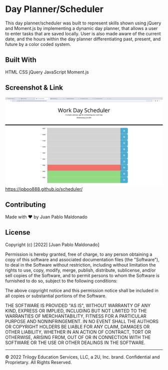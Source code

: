 # Day Planner/Scheduler

This day planner/scheduler was built to represent skills shown using jQuery and Moment.js by implementing a dynamic day planner, that allows a user to enter tasks that are saved locally.  User is also made aware of the current date, and the hours within the day planner differentiating past, present, and future by a color coded system.

## Built With

HTML
CSS
jQuery
JavaScript
Moment.js

## Screenshot & Link

![screenshot](./assets/img/schuduler%20screenshot.png)
https://jpboo888.github.io/scheduler/

## Contributing

Made with ❤️ by Juan Pablo Maldonado

## License

Copyright (c) [2022] [Juan Pablo Maldonado]

Permission is hereby granted, free of charge, to any person obtaining a copy
of this software and associated documentation files (the "Software"), to deal
in the Software without restriction, including without limitation the rights
to use, copy, modify, merge, publish, distribute, sublicense, and/or sell
copies of the Software, and to permit persons to whom the Software is
furnished to do so, subject to the following conditions:

The above copyright notice and this permission notice shall be included in all
copies or substantial portions of the Software.

THE SOFTWARE IS PROVIDED "AS IS", WITHOUT WARRANTY OF ANY KIND, EXPRESS OR
IMPLIED, INCLUDING BUT NOT LIMITED TO THE WARRANTIES OF MERCHANTABILITY,
FITNESS FOR A PARTICULAR PURPOSE AND NONINFRINGEMENT. IN NO EVENT SHALL THE
AUTHORS OR COPYRIGHT HOLDERS BE LIABLE FOR ANY CLAIM, DAMAGES OR OTHER
LIABILITY, WHETHER IN AN ACTION OF CONTRACT, TORT OR OTHERWISE, ARISING FROM,
OUT OF OR IN CONNECTION WITH THE SOFTWARE OR THE USE OR OTHER DEALINGS IN THE
SOFTWARE.

- - -
© 2022 Trilogy Education Services, LLC, a 2U, Inc. brand. Confidential and Proprietary. All Rights Reserved.